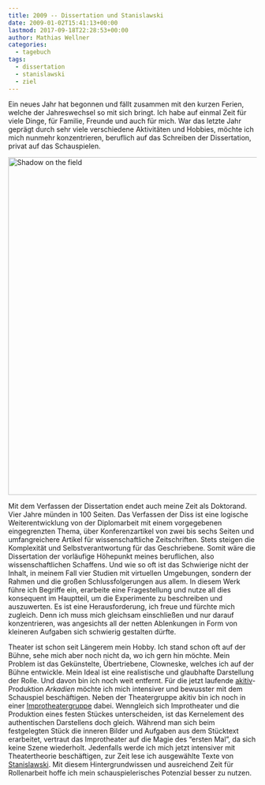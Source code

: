 ```yaml
---
title: 2009 -- Dissertation und Stanislawski
date: 2009-01-02T15:41:13+00:00
lastmod: 2017-09-18T22:28:53+00:00
author: Mathias Wellner
categories:
  - tagebuch
tags:
  - dissertation
  - stanislawski  
  - ziel
---
```

Ein neues Jahr hat begonnen und fällt zusammen mit den kurzen Ferien, welche der Jahreswechsel so mit sich bringt. Ich habe auf einmal Zeit für viele Dinge, für Familie, Freunde und auch für mich. War das letzte Jahr geprägt durch sehr viele verschiedene Aktivitäten und Hobbies, möchte ich mich nunmehr konzentrieren, beruflich auf das Schreiben der Dissertation, privat auf das Schauspielen.

<a data-flickr-embed="true"  href="https://www.flickr.com/photos/mwellner/3159849990/in/dateposted-public/" title="Shadow on the field"><img src="https://c1.staticflickr.com/4/3078/3159849990_a147e9d528_b.jpg" width="1024" height="685" alt="Shadow on the field"></a><script async src="//embedr.flickr.com/assets/client-code.js" charset="utf-8"></script>

Mit dem Verfassen der Dissertation endet auch meine Zeit als Doktorand. Vier Jahre münden in 100 Seiten. Das Verfassen der Diss ist eine logische Weiterentwicklung von der Diplomarbeit mit einem vorgegebenen eingegrenzten Thema, über Konferenzartikel von zwei bis sechs Seiten und umfangreichere Artikel für wissenschaftliche Zeitschriften. Stets steigen die Komplexität und Selbstverantwortung für das Geschriebene. Somit wäre die Dissertation der vorläufige Höhepunkt meines beruflichen, also wissenschaftlichen Schaffens. Und wie so oft ist das Schwierige nicht der Inhalt, in meinem Fall vier Studien mit virtuellen Umgebungen, sondern der Rahmen und die großen Schlussfolgerungen aus allem. In diesem Werk führe ich Begriffe ein, erarbeite eine Fragestellung und nutze all dies konsequent im Hauptteil, um die Experimente zu beschreiben und auszuwerten. Es ist eine Herausforderung, ich freue und fürchte mich zugleich. Denn ich muss mich gleichsam einschließen und nur darauf konzentrieren, was angesichts all der netten Ablenkungen in Form von kleineren Aufgaben sich schwierig gestalten dürfte.

Theater ist schon seit Längerem mein Hobby. Ich stand schon oft auf der Bühne, sehe mich aber noch nicht da, wo ich gern hin möchte. Mein Problem ist das Gekünstelte, Übertriebene, Clowneske, welches ich auf der Bühne entwickle. Mein Ideal ist eine realistische und glaubhafte Darstellung der Rolle. Und davon bin ich noch weit entfernt. Für die jetzt laufende [akitiv](http://www.aki.ethz.ch/akitiv/)-Produktion _Arkadien_ möchte ich mich intensiver und bewusster mit dem Schauspiel beschäftigen. Neben der Theatergruppe akitiv bin ich noch in einer [Improtheatergruppe](http://improzuerich.blogspot.com) dabei. Wenngleich sich Improtheater und die Produktion eines festen Stückes unterscheiden, ist das Kernelement des authentischen Darstellens doch gleich. Während man sich beim festgelegten Stück die inneren Bilder und Aufgaben aus dem Stücktext erarbeitet, vertraut das Improtheater auf die Magie des &#8220;ersten Mal&#8221;, da sich keine Szene wiederholt. Jedenfalls werde ich mich jetzt intensiver mit Theatertheorie beschäftigen, zur Zeit lese ich ausgewählte Texte von [Stanislawski](http://de.wikipedia.org/wiki/Konstantin_Sergejewitsch_Stanislawski). Mit diesem Hintergrundwissen und ausreichend Zeit für Rollenarbeit hoffe ich mein schauspielerisches Potenzial besser zu nutzen.